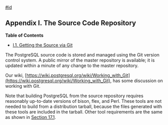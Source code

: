 [#id](#SOURCEREPO)

## Appendix I. The Source Code Repository

**Table of Contents**

- [I.1. Getting the Source via Git](git)

The PostgreSQL source code is stored and managed using the Git version control system. A public mirror of the master repository is available; it is updated within a minute of any change to the master repository.

Our wiki, [https://wiki.postgresql.org/wiki/Working_with_Git](https://wiki.postgresql.org/wiki/Working_with_Git), has some discussion on working with Git.

Note that building PostgreSQL from the source repository requires reasonably up-to-date versions of bison, flex, and Perl. These tools are not needed to build from a distribution tarball, because the files generated with these tools are included in the tarball. Other tool requirements are the same as shown in [Section 17.1](install-requirements).
